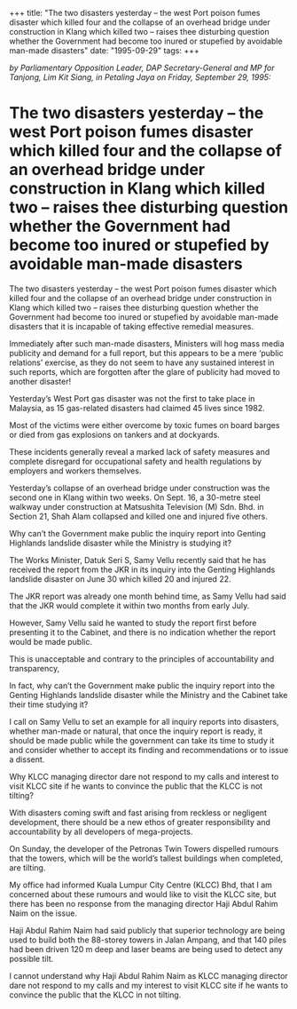 +++ 
title: "The two disasters yesterday – the west Port poison fumes disaster which killed four and the collapse of an overhead bridge under construction in Klang which killed two – raises thee disturbing question whether the Government had become too inured or stupefied by avoidable man-made disasters"
date: "1995-09-29"
tags:
+++

_by Parliamentary Opposition Leader, DAP Secretary-General and MP for Tanjong, Lim Kit Siang, in Petaling Jaya on Friday, September 29, 1995:_

# The two disasters yesterday – the west Port poison fumes disaster which killed four and the collapse of an overhead bridge under construction in Klang which killed two – raises thee disturbing question whether the Government had become too inured or stupefied by avoidable man-made disasters 

The two disasters yesterday – the west Port poison fumes disaster which killed four and the collapse of an overhead bridge under construction in Klang which killed two – raises thee disturbing question whether the Government had become too inured or stupefied by avoidable man-made disasters that it is incapable of taking effective remedial measures.</u>

Immediately after such man-made disasters, Ministers will hog mass media publicity and demand for a full report, but this appears to be a mere ‘public relations’ exercise, as they do not seem to have any sustained interest in such reports, which are forgotten after the glare of publicity had moved to another disaster!

Yesterday’s West Port gas disaster was not the first to take place in Malaysia, as 15 gas-related disasters had claimed 45 lives since 1982.

Most of the victims were either overcome by toxic fumes on board barges or died from gas explosions on tankers and at dockyards.

These incidents generally reveal a marked lack of safety measures and complete disregard for occupational safety and health regulations by employers and workers themselves.

Yesterday’s collapse of an overhead bridge under construction was the second one in Klang within two weeks. On Sept. 16, a 30-metre steel walkway under construction at Matsushita Television (M) Sdn. Bhd. in Section 21, Shah Alam collapsed and killed one and injured five others.

Why can’t the Government make public the inquiry report into Genting Highlands landslide disaster while the Ministry is studying it?

The Works Minister, Datuk Seri S, Samy Vellu recently said that he has received the report from the JKR in its inquiry into the Genting Highlands landslide disaster on June 30 which killed 20 and injured 22.

The JKR report was already one month behind time, as Samy Vellu had said that the JKR would complete it within two months from early July.

However, Samy Vellu said he wanted to study the report first before presenting it to the Cabinet, and there is no indication whether the report would be made public.

This is unacceptable and contrary to the principles of accountability and transparency,

In fact, why can’t the Government make public the inquiry report into the Genting Highlands landslide disaster while the Ministry and the Cabinet take their time studying it?

I call on Samy Vellu to set an example for all inquiry reports into disasters, whether man-made or natural, that once the inquiry report is ready, it should be made public while the government can take its time to study it and consider whether to accept its finding and recommendations or to issue a dissent.

Why KLCC managing director dare not respond to my calls and interest to visit KLCC site if he wants to convince the public that the KLCC is not tilting?

With disasters coming swift and fast arising from reckless or negligent development, there should be a new ethos of greater responsibility and accountability by all developers of mega-projects.

On Sunday, the developer of the Petronas Twin Towers dispelled rumours that the towers, which will be the world’s tallest buildings when completed, are tilting.

My office had informed Kuala Lumpur City Centre (KLCC) Bhd, that I am concerned about these rumours and would like to visit the KLCC site, but there has been no response from the managing director Haji Abdul Rahim Naim on the issue.

Haji Abdul Rahim Naim had said publicly that superior technology are being used to build both the 88-storey towers in Jalan Ampang, and that 140 piles had been driven 120 m deep and laser beams are being used to detect any possible tilt.

I cannot understand why Haji Abdul Rahim Naim as KLCC managing director dare not respond to my calls and my interest to visit KLCC site if he wants to convince the public that the KLCC in not tilting.
 
